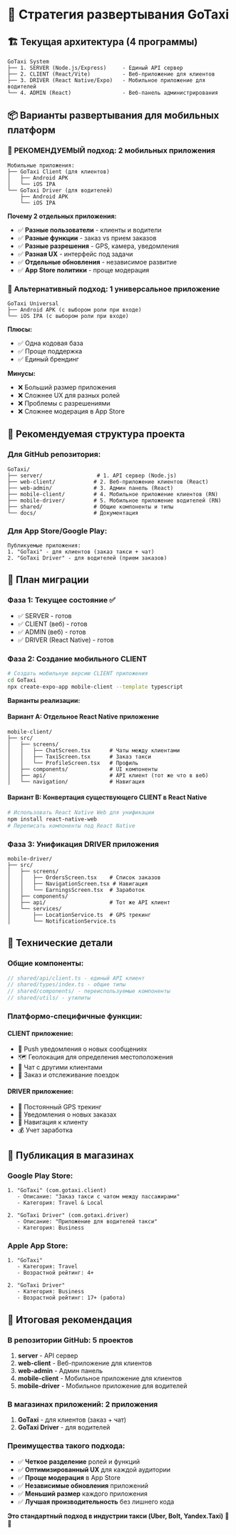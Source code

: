 # 📱 Стратегия развертывания GoTaxi

## 🏗 Текущая архитектура (4 программы)

```
GoTaxi System
├── 1. SERVER (Node.js/Express)     - Единый API сервер
├── 2. CLIENT (React/Vite)          - Веб-приложение для клиентов  
├── 3. DRIVER (React Native/Expo)   - Мобильное приложение для водителей
└── 4. ADMIN (React)                - Веб-панель администрирования
```

## 📦 Варианты развертывания для мобильных платформ

### 🎯 **РЕКОМЕНДУЕМЫЙ подход: 2 мобильных приложения**

```
Мобильные приложения:
├── GoTaxi Client (для клиентов)
│   ├── Android APK
│   └── iOS IPA
└── GoTaxi Driver (для водителей)  
    ├── Android APK
    └── iOS IPA
```

**Почему 2 отдельных приложения:**
- ✅ **Разные пользователи** - клиенты и водители
- ✅ **Разные функции** - заказ vs прием заказов
- ✅ **Разные разрешения** - GPS, камера, уведомления
- ✅ **Разная UX** - интерфейс под задачи
- ✅ **Отдельные обновления** - независимое развитие
- ✅ **App Store политики** - проще модерация

### 🔄 **Альтернативный подход: 1 универсальное приложение**

```
GoTaxi Universal
├── Android APK (с выбором роли при входе)
└── iOS IPA (с выбором роли при входе)
```

**Плюсы:**
- ✅ Одна кодовая база
- ✅ Проще поддержка
- ✅ Единый брендинг

**Минусы:**
- ❌ Больший размер приложения
- ❌ Сложнее UX для разных ролей
- ❌ Проблемы с разрешениями
- ❌ Сложнее модерация в App Store

## 🎨 **Рекомендуемая структура проекта**

### Для GitHub репозитория:
```
GoTaxi/
├── server/                 # 1. API сервер (Node.js)
├── web-client/            # 2. Веб-приложение клиентов (React)
├── web-admin/             # 3. Админ панель (React)
├── mobile-client/         # 4. Мобильное приложение клиентов (RN)
├── mobile-driver/         # 5. Мобильное приложение водителей (RN)
├── shared/                # Общие компоненты и типы
└── docs/                  # Документация
```

### Для App Store/Google Play:
```
Публикуемые приложения:
1. "GoTaxi" - для клиентов (заказ такси + чат)
2. "GoTaxi Driver" - для водителей (прием заказов)
```

## 🚀 **План миграции**

### Фаза 1: Текущее состояние ✅
- ✅ SERVER - готов
- ✅ CLIENT (веб) - готов  
- ✅ ADMIN (веб) - готов
- ✅ DRIVER (React Native) - готов

### Фаза 2: Создание мобильного CLIENT
```bash
# Создать мобильную версию CLIENT приложения
cd GoTaxi
npx create-expo-app mobile-client --template typescript
```

**Варианты реализации:**

#### Вариант A: Отдельное React Native приложение
```
mobile-client/
├── src/
│   ├── screens/
│   │   ├── ChatScreen.tsx      # Чаты между клиентами
│   │   ├── TaxiScreen.tsx      # Заказ такси
│   │   └── ProfileScreen.tsx   # Профиль
│   ├── components/             # UI компоненты
│   ├── api/                    # API клиент (тот же что в веб)
│   └── navigation/             # Навигация
```

#### Вариант B: Конвертация существующего CLIENT в React Native
```bash
# Использовать React Native Web для унификации
npm install react-native-web
# Переписать компоненты под React Native
```

### Фаза 3: Унификация DRIVER приложения
```
mobile-driver/
├── src/
│   ├── screens/
│   │   ├── OrdersScreen.tsx    # Список заказов
│   │   ├── NavigationScreen.tsx # Навигация
│   │   └── EarningsScreen.tsx  # Заработок
│   ├── components/
│   ├── api/                    # Тот же API клиент
│   └── services/
│       ├── LocationService.ts  # GPS трекинг
│       └── NotificationService.ts
```

## 📱 **Технические детали**

### Общие компоненты:
```typescript
// shared/api/client.ts - единый API клиент
// shared/types/index.ts - общие типы
// shared/components/ - переиспользуемые компоненты
// shared/utils/ - утилиты
```

### Платформо-специфичные функции:

#### CLIENT приложение:
- 📱 Push уведомления о новых сообщениях
- 🗺️ Геолокация для определения местоположения
- 💬 Чат с другими клиентами
- 🚗 Заказ и отслеживание поездок

#### DRIVER приложение:
- 📍 Постоянный GPS трекинг
- 🔔 Уведомления о новых заказах
- 🧭 Навигация к клиенту
- 💰 Учет заработка

## 🏪 **Публикация в магазинах**

### Google Play Store:
```
1. "GoTaxi" (com.gotaxi.client)
   - Описание: "Заказ такси с чатом между пассажирами"
   - Категория: Travel & Local
   
2. "GoTaxi Driver" (com.gotaxi.driver)  
   - Описание: "Приложение для водителей такси"
   - Категория: Business
```

### Apple App Store:
```
1. "GoTaxi" 
   - Категория: Travel
   - Возрастной рейтинг: 4+
   
2. "GoTaxi Driver"
   - Категория: Business  
   - Возрастной рейтинг: 17+ (работа)
```

## 🎯 **Итоговая рекомендация**

### В репозитории GitHub: **5 проектов**
1. **server** - API сервер
2. **web-client** - Веб-приложение для клиентов
3. **web-admin** - Админ панель
4. **mobile-client** - Мобильное приложение для клиентов
5. **mobile-driver** - Мобильное приложение для водителей

### В магазинах приложений: **2 приложения**
1. **GoTaxi** - для клиентов (заказ + чат)
2. **GoTaxi Driver** - для водителей

### Преимущества такого подхода:
- ✅ **Четкое разделение** ролей и функций
- ✅ **Оптимизированный UX** для каждой аудитории  
- ✅ **Проще модерация** в App Store
- ✅ **Независимые обновления** приложений
- ✅ **Меньший размер** каждого приложения
- ✅ **Лучшая производительность** без лишнего кода

**Это стандартный подход в индустрии такси (Uber, Bolt, Yandex.Taxi)** 🚗✨

